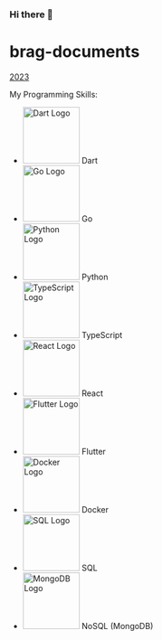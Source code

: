 ### Hi there 👋

# brag-documents
[2023](https://github.com/Mrkonxyz/brag-documents/blob/main/2023.md)

My Programming Skills:
- <img src="https://upload.wikimedia.org/wikipedia/commons/7/7e/Dart-logo.png" alt="Dart Logo" width="100px"> Dart
- <img src="https://upload.wikimedia.org/wikipedia/commons/0/05/Go_Logo_Blue.svg" alt="Go Logo" width="100px"> Go
- <img src="https://upload.wikimedia.org/wikipedia/commons/c/c3/Python-logo-notext.svg" alt="Python Logo" width="100px"> Python
- <img src="https://upload.wikimedia.org/wikipedia/commons/4/4c/Typescript_logo_2020.svg" alt="TypeScript Logo" width="100px"> TypeScript
- <img src="https://upload.wikimedia.org/wikipedia/commons/a/a7/React-icon.svg" alt="React Logo" width="100px"> React
- <img src="https://upload.wikimedia.org/wikipedia/commons/1/17/Google-flutter-logo.png" alt="Flutter Logo" width="100px"> Flutter
- <img src="https://www.docker.com/sites/default/files/d8/2019-07/Moby-logo.png" alt="Docker Logo" width="100px"> Docker
- <img src="https://upload.wikimedia.org/wikipedia/commons/2/29/Postgresql_elephant.svg" alt="SQL Logo" width="100px"> SQL
- <img src="https://upload.wikimedia.org/wikipedia/commons/9/93/MongoDB_Logo.svg" alt="MongoDB Logo" width="100px"> NoSQL (MongoDB)

